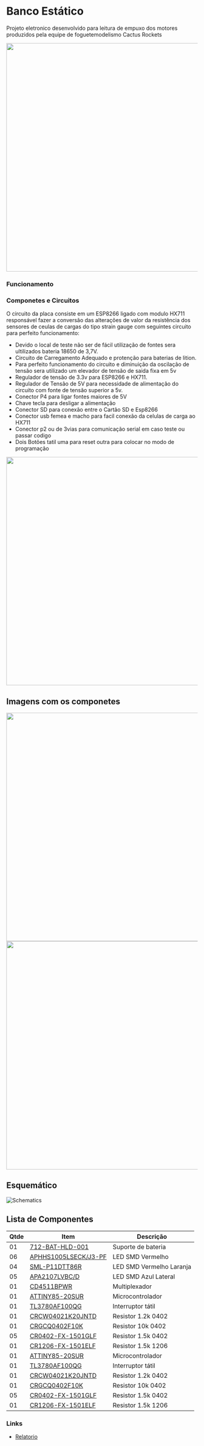 # Banco Estático 
Projeto eletronico desenvolvido para leitura de empuxo dos motores produzidos pela equipe de foguetemodelismo Cactus Rockets
<p align="center"><img src="Imagens/santatop.png" width="600px" /></p>

### Funcionamento

### Componetes e Circuitos

O circuito da placa consiste em um ESP8266 ligado com modulo HX711 responsável fazer a conversão das alterações de valor da resistência dos sensores de ceulas de cargas do tipo strain gauge com seguintes circuito para perfeito funcionamento:

- Devido o local de teste não ser de fácil utilização de fontes sera ultilizados bateria 18650 de 3,7V.
- Circuito de Carregamento Adequado e protenção para baterias de lition.
- Para perfeito funcionamento do circuito e diminuição da oscilação de tensão sera utilizado um elevador de tensão de saida fixa em 5v 
- Regulador de tensão de 3.3v para ESP8266 e HX711.
- Regulador de Tensão de 5V para necessidade de alimentação do circuito com fonte de tensão superior a 5v.
- Conector P4 para ligar fontes maiores de 5V
- Chave tecla para desligar a alimentação 
- Conector SD para conexão entre o Cartão SD e Esp8266
- Conector usb femea e macho para facil conexão da celulas de carga ao HX711
- Conector p2 ou de 3vias para comunicação serial em caso teste ou passar codigo
- Dois Botões tatil uma para reset outra para colocar no modo de programação 

<p align="center"><img src="Imagens/dimensões.png" width="600px" /></p>

## Imagens com os componetes 

<p align="center"><img src = "Imagens/santatop3d.jpg" width = "600">
<img src = "Imagens/santabuttom3d.jpg" width = "600"></p>


## Esquemático

![Schematics](Imagens/Schematics.jpg "Schematics")

## Lista de Componentes 

| Qtde| Item              | Descrição       |
| --- | ---               | ---             |
| 01  | [712-BAT-HLD-001](https://br.mouser.com/ProductDetail/712-BAT-HLD-001)    | Suporte de bateria     |
| 06  | [APHHS1005LSECK/J3-PF](https://br.mouser.com/ProductDetail/604-APHHS1005LSECKJ3)    | LED SMD Vermelho     |
| 04  | [SML-P11DTT86R](https://br.mouser.com/ProductDetail/755-SML-P11DTT86R)  | LED SMD Vermelho Laranja  |
| 05  | [APA2107LVBC/D](https://br.mouser.com/ProductDetail/604-APA2107LVBCD)     | LED SMD Azul Lateral  |
| 01  | [CD4511BPWR](https://br.mouser.com/ProductDetail/595-CD4511BPW)              | Multiplexador|
| 01  | [ATTINY85-20SUR](https://br.mouser.com/ProductDetail/556-ATTINY85-20SU)      | Microcontrolador |
| 01  | [TL3780AF100QG](https://br.mouser.com/ProductDetail/612-TL3780AF100QG)  | Interruptor tátil  |
| 01  | [CRCW04021K20JNTD](https://br.mouser.com/ProductDetail/80-C0805C105K4R7210)| Resistor 1.2k 0402  |
| 01  | [CRGCQ0402F10K](https://br.mouser.com/ProductDetail/279-CRGCQ0402F10K)         | Resistor 10k 0402 |
| 05  | [CR0402-FX-1501GLF](https://br.mouser.com/ProductDetail/652-CR0402FX-1501GLF)      | Resistor 1.5k 0402 |
| 01  | [CR1206-FX-1501ELF](https://br.mouser.com/ProductDetail/652-CR1206FX-1501ELF)       | Resistor 1.5k 1206 |
| 01  | [ATTINY85-20SUR](https://br.mouser.com/ProductDetail/556-ATTINY85-20SU)      | Microcontrolador |
| 01  | [TL3780AF100QG](https://br.mouser.com/ProductDetail/612-TL3780AF100QG)  | Interruptor tátil  |
| 01  | [CRCW04021K20JNTD](https://br.mouser.com/ProductDetail/80-C0805C105K4R7210)| Resistor 1.2k 0402  |
| 01  | [CRGCQ0402F10K](https://br.mouser.com/ProductDetail/279-CRGCQ0402F10K)         | Resistor 10k 0402 |
| 05  | [CR0402-FX-1501GLF](https://br.mouser.com/ProductDetail/652-CR0402FX-1501GLF)      | Resistor 1.5k 0402 |
| 01  | [CR1206-FX-1501ELF](https://br.mouser.com/ProductDetail/652-CR1206FX-1501ELF)       | Resistor 1.5k 1206 |


### Links
- [Relatorio](https://drive.google.com/file/d/1Hbn8Wrecm2mFYuo-eOkDm_AL81IvbxrG/view?usp=sharing)


